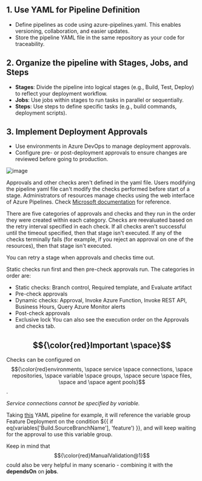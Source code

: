 ## 1. Use YAML for Pipeline Definition
- Define pipelines as code using azure-pipelines.yaml. This enables versioning, collaboration, and easier updates. <br/>
- Store the pipeline YAML file in the same repository as your code for traceability.

## 2. Organize the pipeline with Stages, Jobs, and Steps
- **Stages**: Divide the pipeline into logical stages (e.g., Build, Test, Deploy) to reflect your deployment workflow.
- **Jobs**: Use jobs within stages to run tasks in parallel or sequentially.
- **Steps**: Use steps to define specific tasks (e.g., build commands, deployment scripts).

## 3. Implement Deployment Approvals
- Use environments in Azure DevOps to manage deployment approvals.
- Configure pre- or post-deployment approvals to ensure changes are reviewed before going to production.

![image](https://github.com/user-attachments/assets/cf7c93bc-1911-433e-b69a-8795bd4a5adf) <br/>

Approvals and other checks aren't defined in the yaml file. Users modifying the pipeline yaml file can't modify the checks performed before start of a stage. Administrators of resources manage checks using the web interface of Azure Pipelines. 
Check [Microsoft documentation](https://learn.microsoft.com/en-us/azure/devops/pipelines/process/approvals?view=azure-devops&tabs=check-pass) for reference.

There are five categories of approvals and checks and they run in the order they were created within each category. Checks are reevaluated based on the retry interval specified in each check. If all checks aren't successful until the timeout specified, then that stage isn't executed. If any of the checks terminally fails (for example, if you reject an approval on one of the resources), then that stage isn't executed.

You can retry a stage when approvals and checks time out.

Static checks run first and then pre-check approvals run. The categories in order are:

- Static checks: Branch control, Required template, and Evaluate artifact
- Pre-check approvals
- Dynamic checks: Approval, Invoke Azure Function, Invoke REST API, Business Hours, Query Azure Monitor alerts
- Post-check approvals
- Exclusive lock
You can also see the execution order on the Approvals and checks tab.

## $${\color{red}Important \space}$$ 

Checks can be configured on $${\color{red}environments, \space service \space connections, \space repositories, \space variable \space groups, \space secure \space files, \space and \space agent pools}$$.

_Service connections cannot be specified by variable._


Taking [this](https://github.com/ekongsimpson/Resources/blob/main/CI-CD/Azure-Devops/pre-approval.yaml) YAML pipeline for example, it will reference the variable group Feature Deployment on the condition ${{ if eq(variables['Build.SourceBranchName'], 'feature') }}, and will keep waiting for the approval to use this variable group.

Keep in mind that $${\color{red}ManualValidation@1}$$ could also be very helpful in many scenario - combining it with the **dependsOn** on **jobs**. 
